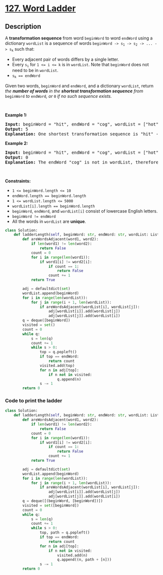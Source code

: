 # [127. Word Ladder](https://leetcode.com/problems/word-ladder)


## Description

<!-- description:start -->

<p>A <strong>transformation sequence</strong> from word <code>beginWord</code> to word <code>endWord</code> using a dictionary <code>wordList</code> is a sequence of words <code>beginWord -&gt; s<sub>1</sub> -&gt; s<sub>2</sub> -&gt; ... -&gt; s<sub>k</sub></code> such that:</p>

<ul>
	<li>Every adjacent pair of words differs by a single letter.</li>
	<li>Every <code>s<sub>i</sub></code> for <code>1 &lt;= i &lt;= k</code> is in <code>wordList</code>. Note that <code>beginWord</code> does not need to be in <code>wordList</code>.</li>
	<li><code>s<sub>k</sub> == endWord</code></li>
</ul>

<p>Given two words, <code>beginWord</code> and <code>endWord</code>, and a dictionary <code>wordList</code>, return <em>the <strong>number of words</strong> in the <strong>shortest transformation sequence</strong> from</em> <code>beginWord</code> <em>to</em> <code>endWord</code><em>, or </em><code>0</code><em> if no such sequence exists.</em></p>

<p>&nbsp;</p>
<p><strong class="example">Example 1:</strong></p>

<pre>
<strong>Input:</strong> beginWord = &quot;hit&quot;, endWord = &quot;cog&quot;, wordList = [&quot;hot&quot;,&quot;dot&quot;,&quot;dog&quot;,&quot;lot&quot;,&quot;log&quot;,&quot;cog&quot;]
<strong>Output:</strong> 5
<strong>Explanation:</strong> One shortest transformation sequence is &quot;hit&quot; -&gt; &quot;hot&quot; -&gt; &quot;dot&quot; -&gt; &quot;dog&quot; -&gt; cog&quot;, which is 5 words long.
</pre>

<p><strong class="example">Example 2:</strong></p>

<pre>
<strong>Input:</strong> beginWord = &quot;hit&quot;, endWord = &quot;cog&quot;, wordList = [&quot;hot&quot;,&quot;dot&quot;,&quot;dog&quot;,&quot;lot&quot;,&quot;log&quot;]
<strong>Output:</strong> 0
<strong>Explanation:</strong> The endWord &quot;cog&quot; is not in wordList, therefore there is no valid transformation sequence.
</pre>

<p>&nbsp;</p>
<p><strong>Constraints:</strong></p>

<ul>
	<li><code>1 &lt;= beginWord.length &lt;= 10</code></li>
	<li><code>endWord.length == beginWord.length</code></li>
	<li><code>1 &lt;= wordList.length &lt;= 5000</code></li>
	<li><code>wordList[i].length == beginWord.length</code></li>
	<li><code>beginWord</code>, <code>endWord</code>, and <code>wordList[i]</code> consist of lowercase English letters.</li>
	<li><code>beginWord != endWord</code></li>
	<li>All the words in <code>wordList</code> are <strong>unique</strong>.</li>
</ul>

```python
class Solution:
    def ladderLength(self, beginWord: str, endWord: str, wordList: List[str]) -> int:
        def areWordsAdjacent(word1, word2):
            if len(word1) != len(word2):
                return False
            count = 0
            for i in range(len(word1)):
                if word1[i] != word2[i]:
                    if count == 1:
                        return False
                    count += 1
            return True

        adj = defaultdict(set)
        wordList.append(beginWord)
        for i in range(len(wordList)):
            for j in range(i + 1, len(wordList)):
                if areWordsAdjacent(wordList[i], wordList[j]):
                    adj[wordList[i]].add(wordList[j])
                    adj[wordList[j]].add(wordList[i])
        q = deque([beginWord])
        visited = set()
        count = 0
        while q:
            s = len(q)
            count += 1
            while s > 0:
                top = q.popleft()
                if top == endWord:
                    return count
                visited.add(top)
                for n in adj[top]:
                    if n not in visited:
                        q.append(n)
                s -= 1
        return 0
```

### Code to print the ladder
```python
class Solution:
    def ladderLength(self, beginWord: str, endWord: str, wordList: List[str]) -> int:
        def areWordsAdjacent(word1, word2):
            if len(word1) != len(word2):
                return False
            count = 0
            for i in range(len(word1)):
                if word1[i] != word2[i]:
                    if count == 1:
                        return False
                    count += 1
            return True

        adj = defaultdict(set)
        wordList.append(beginWord)
        for i in range(len(wordList)):
            for j in range(i + 1, len(wordList)):
                if areWordsAdjacent(wordList[i], wordList[j]):
                    adj[wordList[i]].add(wordList[j])
                    adj[wordList[j]].add(wordList[i])
        q = deque([(beginWord, [beginWord])])
        visited = set([beginWord])
        count = 0
        while q:
            s = len(q)
            count += 1
            while s > 0:
                top, path = q.popleft()
                if top == endWord:
                    return count
                for n in adj[top]:
                    if n not in visited:
                        visited.add(n)
                        q.append((n, path + [n]))
                s -= 1
        return 0
```
